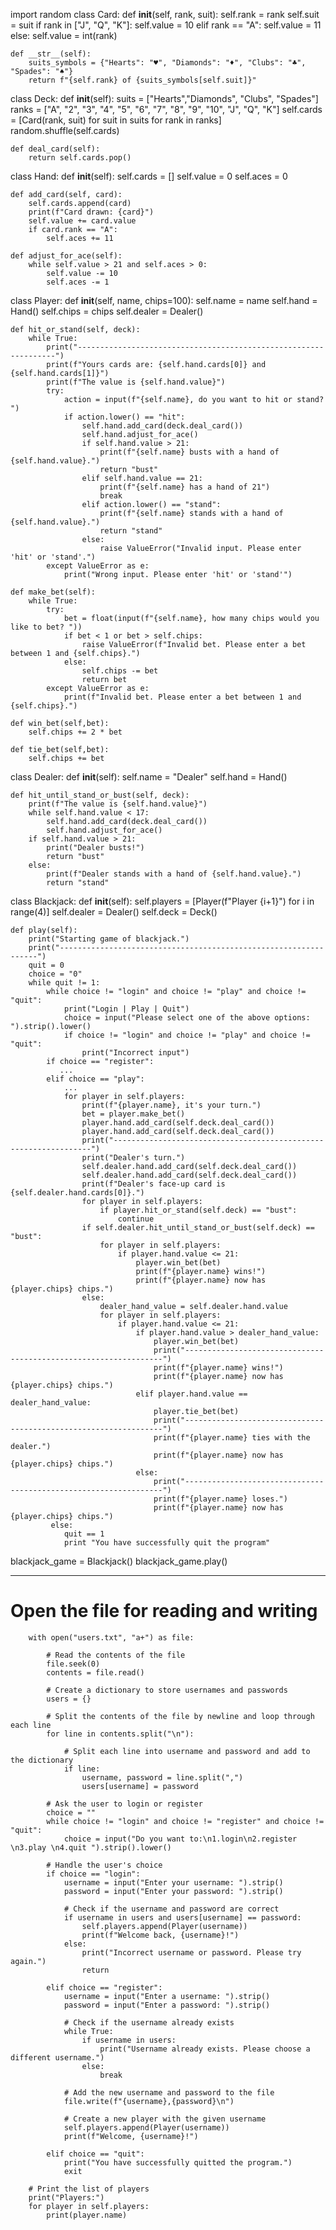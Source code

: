 import random
class Card:
    def __init__(self, rank, suit):
        self.rank = rank
        self.suit = suit
        if rank in ["J", "Q", "K"]:
            self.value = 10
        elif rank == "A":
            self.value = 11
        else:
            self.value = int(rank)

    def __str__(self):
        suits_symbols = {"Hearts": "♥", "Diamonds": "♦", "Clubs": "♣", "Spades": "♠"}
        return f"{self.rank} of {suits_symbols[self.suit]}"

class Deck:
    def __init__(self):
        suits = ["Hearts","Diamonds", "Clubs", "Spades"]
        ranks = ["A", "2", "3", "4", "5", "6", "7", "8", "9", "10", "J", "Q", "K"]
        self.cards = [Card(rank, suit) for suit in suits for rank in ranks]
        random.shuffle(self.cards)

    def deal_card(self):
        return self.cards.pop()

class Hand:
    def __init__(self):
        self.cards = []
        self.value = 0
        self.aces = 0

    def add_card(self, card):
        self.cards.append(card)
        print(f"Card drawn: {card}")
        self.value += card.value
        if card.rank == "A":
            self.aces += 11

    def adjust_for_ace(self):
        while self.value > 21 and self.aces > 0:
            self.value -= 10
            self.aces -= 1

class Player:
    def __init__(self, name, chips=100):
        self.name = name
        self.hand = Hand()
        self.chips = chips
        self.dealer = Dealer()

    def hit_or_stand(self, deck):
        while True:
            print("-----------------------------------------------------------------")
            print(f"Yours cards are: {self.hand.cards[0]} and {self.hand.cards[1]}")
            print(f"The value is {self.hand.value}")
            try:
                action = input(f"{self.name}, do you want to hit or stand? ")
                if action.lower() == "hit":
                    self.hand.add_card(deck.deal_card())
                    self.hand.adjust_for_ace()
                    if self.hand.value > 21:
                        print(f"{self.name} busts with a hand of {self.hand.value}.")
                        return "bust"
                    elif self.hand.value == 21:
                        print(f"{self.name} has a hand of 21")
                        break
                    elif action.lower() == "stand":
                        print(f"{self.name} stands with a hand of {self.hand.value}.")
                        return "stand"
                    else:
                        raise ValueError("Invalid input. Please enter 'hit' or 'stand'.")
            except ValueError as e:
                print("Wrong input. Please enter 'hit' or 'stand'")

    def make_bet(self):
        while True:
            try:
                bet = float(input(f"{self.name}, how many chips would you like to bet? "))
                if bet < 1 or bet > self.chips:
                    raise ValueError(f"Invalid bet. Please enter a bet between 1 and {self.chips}.")
                else:
                    self.chips -= bet
                    return bet
            except ValueError as e:
                print(f"Invalid bet. Please enter a bet between 1 and {self.chips}.")

    def win_bet(self,bet):
        self.chips += 2 * bet

    def tie_bet(self,bet):
        self.chips += bet
        
class Dealer:
    def __init__(self):
        self.name = "Dealer"
        self.hand = Hand()

    def hit_until_stand_or_bust(self, deck):
        print(f"The value is {self.hand.value}")
        while self.hand.value < 17:
            self.hand.add_card(deck.deal_card())
            self.hand.adjust_for_ace()
        if self.hand.value > 21:
            print("Dealer busts!")
            return "bust"
        else:
            print(f"Dealer stands with a hand of {self.hand.value}.")
            return "stand"
class Blackjack:
    def __init__(self):
        self.players = [Player(f"Player {i+1}") for i in range(4)]
        self.dealer = Dealer()
        self.deck = Deck()

    def play(self):
        print("Starting game of blackjack.")
        print("-----------------------------------------------------------------")
        quit = 0
        choice = "0"
        while quit != 1:
            while choice != "login" and choice != "play" and choice != "quit":
                print("Login | Play | Quit")
                choice = input("Please select one of the above options: ").strip().lower()
                if choice != "login" and choice != "play" and choice != "quit":
                    print("Incorrect input")
            if choice == "register":
               ...
            elif choice == "play":
                ...
                for player in self.players:
                    print(f"{player.name}, it's your turn.")
                    bet = player.make_bet()
                    player.hand.add_card(self.deck.deal_card())
                    player.hand.add_card(self.deck.deal_card())
                    print("-----------------------------------------------------------------")
                    print("Dealer's turn.")
                    self.dealer.hand.add_card(self.deck.deal_card())
                    self.dealer.hand.add_card(self.deck.deal_card())
                    print(f"Dealer's face-up card is {self.dealer.hand.cards[0]}.")
                    for player in self.players:
                        if player.hit_or_stand(self.deck) == "bust":
                            continue
                    if self.dealer.hit_until_stand_or_bust(self.deck) == "bust":
                        for player in self.players:
                            if player.hand.value <= 21:
                                player.win_bet(bet)
                                print(f"{player.name} wins!")
                                print(f"{player.name} now has {player.chips} chips.")
                    else:
                        dealer_hand_value = self.dealer.hand.value
                        for player in self.players:
                            if player.hand.value <= 21:
                                if player.hand.value > dealer_hand_value:
                                    player.win_bet(bet)
                                    print("-----------------------------------------------------------------")
                                    print(f"{player.name} wins!")
                                    print(f"{player.name} now has {player.chips} chips.")
                                elif player.hand.value == dealer_hand_value:
                                    player.tie_bet(bet)
                                    print("-----------------------------------------------------------------")
                                    print(f"{player.name} ties with the dealer.")
                                    print(f"{player.name} now has {player.chips} chips.")
                                else:
                                    print("-----------------------------------------------------------------")
                                    print(f"{player.name} loses.")
                                    print(f"{player.name} now has {player.chips} chips.")
             else:
                quit == 1
                print "You have successfully quit the program"           
blackjack_game = Blackjack()
blackjack_game.play()


-----------------------------------------------------------------------------------------------------------------------------------------------------------------------


# Open the file for reading and writing
        with open("users.txt", "a+") as file:

            # Read the contents of the file
            file.seek(0)
            contents = file.read()

            # Create a dictionary to store usernames and passwords
            users = {}

            # Split the contents of the file by newline and loop through each line
            for line in contents.split("\n"):

                # Split each line into username and password and add to the dictionary
                if line:
                    username, password = line.split(",")
                    users[username] = password

            # Ask the user to login or register
            choice = ""
            while choice != "login" and choice != "register" and choice != "quit":
                choice = input("Do you want to:\n1.login\n2.register \n3.play \n4.quit ").strip().lower()

            # Handle the user's choice
            if choice == "login":
                username = input("Enter your username: ").strip()
                password = input("Enter your password: ").strip()

                # Check if the username and password are correct
                if username in users and users[username] == password:
                    self.players.append(Player(username))
                    print(f"Welcome back, {username}!")
                else:
                    print("Incorrect username or password. Please try again.")
                    return

            elif choice == "register":
                username = input("Enter a username: ").strip()
                password = input("Enter a password: ").strip()

                # Check if the username already exists
                while True:
                    if username in users:
                        print("Username already exists. Please choose a different username.")
                    else:
                        break    

                # Add the new username and password to the file
                file.write(f"{username},{password}\n")

                # Create a new player with the given username
                self.players.append(Player(username))
                print(f"Welcome, {username}!")

            elif choice == "quit":
                print("You have successfully quitted the program.")
                exit

        # Print the list of players
        print("Players:")
        for player in self.players:
            print(player.name)
